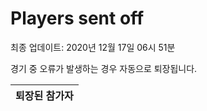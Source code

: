 # Players sent off
최종 업데이트: 2020년 12월 17일 06시 51분


경기 중 오류가 발생하는 경우 자동으로 퇴장됩니다.


| 퇴장된 참가자 |
|:---:|